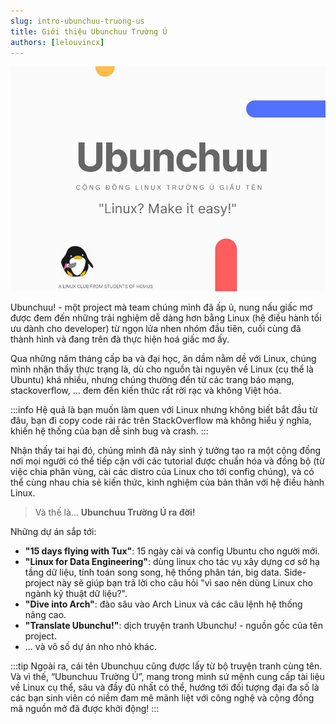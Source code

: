 ```yaml
---
slug: intro-ubunchuu-truong-us
title: Giới thiệu Ubunchuu Trường Ú
authors: [lelouvincx]
---
```


![](./cover.jpg)

Ubunchuu! - một project mà team chúng mình đã ấp ủ, nung nấu giấc mơ được đem đến những trải nghiệm dễ dàng hơn bằng Linux (hệ điều hành tối ưu dành cho developer) từ ngọn lửa nhen nhóm đầu tiên, cuối cùng đã thành hình và đang trên đà thực hiện hoá giấc mơ ấy.

Qua những năm tháng cấp ba và đại học, ăn dầm nằm dề với Linux, chúng mình nhận thấy thực trạng là, dù cho nguồn tài nguyên về Linux (cụ thể là Ubuntu) khá nhiều, nhưng chúng thường đến từ các trang báo mạng, stackoverflow, ... đem đến kiến thức rất rời rạc và không Việt hóa. 

:::info
Hệ quả là bạn muốn làm quen với Linux nhưng không biết bắt đầu từ đâu, bạn đi copy code rải rác trên StackOverflow mà không hiểu ý nghĩa, khiến hệ thống của bạn dễ sinh bug và crash.
:::

Nhận thấy tai hại đó, chúng mình đã nảy sinh ý tưởng tạo ra một cộng đồng nơi mọi người có thể tiếp cận với các tutorial được chuẩn hóa và đồng bộ (từ việc chia phân vùng, cài các distro của Linux cho tới config chúng), và có thể cùng nhau chia sẻ kiến thức, kinh nghiệm của bản thân với hệ điều hành Linux. 

> Và thế là… **Ubunchuu Trường Ú ra đời!**

Những dự án sắp tới:
- **"15 days flying with Tux"**: 15 ngày cài và config Ubuntu cho người mới.
- **"Linux for Data Engineering"**: dùng linux cho tác vụ xây dựng cơ sở hạ tầng dữ liệu, tính toán song song, hệ thống phân tán, big data. Side-project này sẽ giúp bạn trả lời cho câu hỏi "vì sao nên dùng Linux cho ngành kỹ thuật dữ liệu?".
- **"Dive into Arch"**: đào sâu vào Arch Linux và các câu lệnh hệ thống nâng cao.
- **"Translate Ubunchu!"**: dịch truyện tranh Ubunchu! - nguồn gốc của tên project.
- ... và vô số dự án nho nhỏ khác.

:::tip
Ngoài ra, cái tên Ubunchuu cũng được lấy từ bộ truyện tranh cùng tên. Và vì thế, “Ubunchuu Trường Ú”, mang trong mình sứ mệnh cung cấp tài liệu về Linux cụ thể, sâu và đầy đủ nhất có thể, hướng tới đối tượng đại đa số là các bạn sinh viên có niềm đam mê mãnh liệt với công nghệ và cộng đồng mã nguồn mở đã được khởi động!
:::
